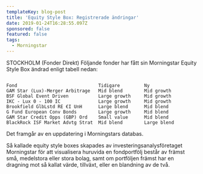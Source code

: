 ```yaml
---
templateKey: blog-post
title: 'Equity Style Box: Registrerade ändringar'
date: 2019-01-24T16:28:55.097Z
sponsored: false
featured: false
tags:
  - Morningstar
---
```

STOCKHOLM (Fonder Direkt) Följande fonder har fått sin Morningstar Equity Style Box ändrad enligt tabell nedan:

```

Fond                              Tidigare         Ny          
GAM Star (Lux)-Merger Arbitrage   Mid blend        Mid growth 
BSF Global Event Driven           Large growth     Mid growth
IKC - Lux 0 - 100 IC              Large growth     Mid growth
Brookfield GlbLstd RE €I UnH      Large blend      Mid blend
G Fund European Conv Bonds        Large growth     Mid blend
GAM Star Credit Opps (GBP) Ord    Small value      Mid blend
BlackRock ISF Market Advtg Strat  Mid blend        Large blend

```
Det framgår av en uppdatering i Morningstars databas.

Så kallade equity style boxes skapades av investeringsanalysföretaget Morningstar för att visualisera huruvida en fondportfölj består av främst små, medelstora eller stora bolag, samt om portföljen främst har en dragning mot så kallat värde, tillväxt, eller en blandning av de två.
